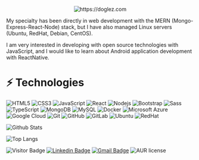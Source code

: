 <p align="center">
  <img src="https://github.com/doglez/doglez/blob/main/src/assets/img/world.gif" alt="https://doglez.com">
</p>

<p>
    My specialty has been directly in web development with the MERN (Mongo-Express-React-Node) stack, but I have also managed Linux servers (Ubuntu, RedHat, Debian, CentOS).
</p>
<p>
    I am very interested in developing with open source technologies with JavaScript, and I would like to learn about Android application development with ReactNative.
</p>

# ⚡ Technologies

![HTML5](https://img.shields.io/badge/-HTML5-E34F26?style=flat&logo=html5&logoColor=white)
![CSS3](https://img.shields.io/badge/-CSS3-1572B6?style=flat&logo=css3)
![JavaScript](https://img.shields.io/badge/-JavaScript-f7df1e?style=flat&logo=javascript&logoColor=black)
![React](https://img.shields.io/badge/-React-61DBFB?style=flat&logo=react&logoColor=black)
![Nodejs](https://img.shields.io/badge/-Nodejs-3c873a?style=flat&logo=Node.js&logoColor=white)
![Bootstrap](https://img.shields.io/badge/-Bootstrap-563D7C?style=flat&logo=bootstrap&logoColor=white)
![Sass](https://img.shields.io/badge/-SASS-CD6799?style=flat&logo=sass&logoColor=white)
![TypeScript](https://img.shields.io/badge/-TypeScript-007ACC?style=flat&logo=typescript&logoColor=white)
![MongoDB](https://img.shields.io/badge/-MongoDB-3FA037?style=flat&logo=mongodb&logoColor=white)
![MySQL](https://img.shields.io/badge/-MySQL-00758F?style=flat&logo=mysql&logoColor=white)
![Docker](https://img.shields.io/badge/-Docker-0db7ed?style=flat&logo=docker&logoColor=white)
![Microsoft Azure](https://img.shields.io/badge/Microsoft%20Azure-00a1f1?style=flat&logo=microsoft-azure)
![Google Cloud](https://img.shields.io/badge/Google%20Cloud-4285f4?style=flat&logo=google-cloud&logoColor=white)
![Git](https://img.shields.io/badge/-Git-bd2c00?style=flat&logo=git&logoColor=white)
![GitHub](https://img.shields.io/badge/-GitHub-181717?style=flat&logo=github)
![GitLab](https://img.shields.io/badge/-GitLab-e24329?style=flat&logo=gitlab&logoColor=white)
![Ubuntu](https://img.shields.io/badge/-Ubuntu-dd4814?style=flat&logo=ubuntu&logoColor=white)
![RedHat](https://img.shields.io/badge/-RedHat-cc0000?style=flat&logo=redhat&logoColor=white)

<!-- Github Stats -->

![Github Stats](https://github-readme-stats.vercel.app/api?username=doglez&count_private=true&show_icons=true&include_all_commits=true)

<!-- Top Langs -->

![Top Langs](https://github-readme-stats.vercel.app/api/top-langs/?username=doglez&hide=TeX&layout=compact)

<!-- Visitor -->

![Visitor Badge](https://visitor-badge.laobi.icu/badge?page_id=doglez.doglez)
[![Linkedin Badge](https://img.shields.io/badge/-danilogonzalez-blue?style=flat&logo=Linkedin&logoColor=white&link=https://www.linkedin.com/in/danilo-gonzalez/)](https://www.linkedin.com/in/danilo-gonzalez/)
[![Gmail Badge](https://img.shields.io/badge/-danilo.j.gonzalez@gmail.com-c14438?style=flat&logo=Gmail&logoColor=white&link=mailto:danilo.j.gonzalez@gmail.com)](mailto:danilo.j.gonzalez@gmail.com)
![AUR license](https://img.shields.io/aur/license/android-studio?logo=apache)
